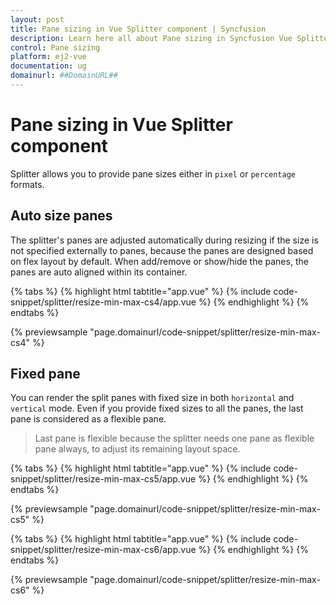 ```yaml
---
layout: post
title: Pane sizing in Vue Splitter component | Syncfusion
description: Learn here all about Pane sizing in Syncfusion Vue Splitter component of Syncfusion Essential JS 2 and more.
control: Pane sizing 
platform: ej2-vue
documentation: ug
domainurl: ##DomainURL##
---
```


# Pane sizing in Vue Splitter component

Splitter allows you to provide pane sizes either in `pixel` or `percentage` formats.

## Auto size panes

The splitter's panes are adjusted automatically during resizing if the size is not specified externally to panes, because the panes are designed based on flex layout by default. When add/remove or show/hide the panes, the panes are auto aligned within its container.

{% tabs %}
{% highlight html tabtitle="app.vue" %}
{% include code-snippet/splitter/resize-min-max-cs4/app.vue %}
{% endhighlight %}
{% endtabs %}
        
{% previewsample "page.domainurl/code-snippet/splitter/resize-min-max-cs4" %}

## Fixed pane

You can render the split panes with fixed size in both `horizontal` and `vertical` mode. Even if you provide fixed sizes to all the panes, the last pane is considered as a flexible pane.

> Last pane is flexible because the splitter needs one pane as flexible pane always, to adjust its remaining layout space.

{% tabs %}
{% highlight html tabtitle="app.vue" %}
{% include code-snippet/splitter/resize-min-max-cs5/app.vue %}
{% endhighlight %}
{% endtabs %}
        
{% previewsample "page.domainurl/code-snippet/splitter/resize-min-max-cs5" %}

{% tabs %}
{% highlight html tabtitle="app.vue" %}
{% include code-snippet/splitter/resize-min-max-cs6/app.vue %}
{% endhighlight %}
{% endtabs %}
        
{% previewsample "page.domainurl/code-snippet/splitter/resize-min-max-cs6" %}